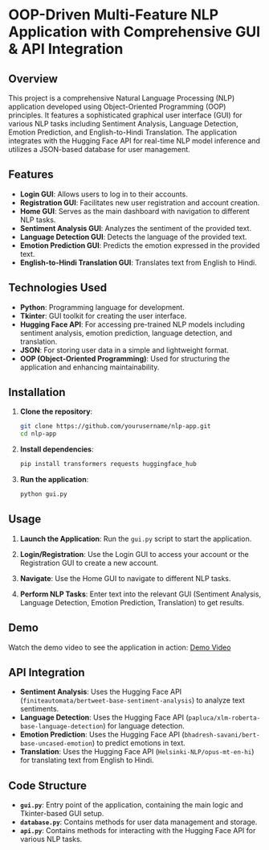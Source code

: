 #  OOP-Driven Multi-Feature NLP Application with Comprehensive GUI & API Integration


## Overview

This project is a comprehensive Natural Language Processing (NLP) application developed using Object-Oriented Programming (OOP) principles. It features a sophisticated graphical user interface (GUI) for various NLP tasks including Sentiment Analysis, Language Detection, Emotion Prediction, and English-to-Hindi Translation. The application integrates with the Hugging Face API for real-time NLP model inference and utilizes a JSON-based database for user management.

## Features

- **Login GUI**: Allows users to log in to their accounts.
- **Registration GUI**: Facilitates new user registration and account creation.
- **Home GUI**: Serves as the main dashboard with navigation to different NLP tasks.
- **Sentiment Analysis GUI**: Analyzes the sentiment of the provided text.
- **Language Detection GUI**: Detects the language of the provided text.
- **Emotion Prediction GUI**: Predicts the emotion expressed in the provided text.
- **English-to-Hindi Translation GUI**: Translates text from English to Hindi.

## Technologies Used

- **Python**: Programming language for development.
- **Tkinter**: GUI toolkit for creating the user interface.
- **Hugging Face API**: For accessing pre-trained NLP models including sentiment analysis, emotion prediction, language detection, and translation.
- **JSON**: For storing user data in a simple and lightweight format.
- **OOP (Object-Oriented Programming)**: Used for structuring the application and enhancing maintainability.

## Installation

1. **Clone the repository**:
   ```bash
   git clone https://github.com/yourusername/nlp-app.git
   cd nlp-app
   ```

2. **Install dependencies**:
   ```bash
   pip install transformers requests huggingface_hub
   ```

3. **Run the application**:
   ```bash
   python gui.py
   ```

## Usage

1. **Launch the Application**: Run the `gui.py` script to start the application.

2. **Login/Registration**: Use the Login GUI to access your account or the Registration GUI to create a new account.

3. **Navigate**: Use the Home GUI to navigate to different NLP tasks.

4. **Perform NLP Tasks**: Enter text into the relevant GUI (Sentiment Analysis, Language Detection, Emotion Prediction, Translation) to get results.

## Demo

Watch the demo video to see the application in action: [Demo Video](https://drive.google.com/file/d/1uI6U6uyRu1LIewIzSgYP-MfvieSuOKXm/view?usp=sharing)

## API Integration

- **Sentiment Analysis**: Uses the Hugging Face API (`finiteautomata/bertweet-base-sentiment-analysis`) to analyze text sentiments.
- **Language Detection**: Uses the Hugging Face API (`papluca/xlm-roberta-base-language-detection`) for language detection.
- **Emotion Prediction**: Uses the Hugging Face API (`bhadresh-savani/bert-base-uncased-emotion`) to predict emotions in text.
- **Translation**: Uses the Hugging Face API (`Helsinki-NLP/opus-mt-en-hi`) for translating text from English to Hindi.

## Code Structure

- **`gui.py`**: Entry point of the application, containing the main logic and Tkinter-based GUI setup.
- **`database.py`**: Contains methods for user data management and storage.
- **`api.py`**: Contains methods for interacting with the Hugging Face API for various NLP tasks.

